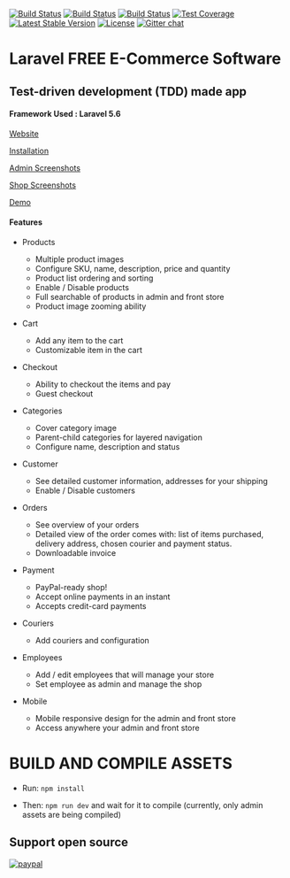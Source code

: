 [![Build Status](https://travis-ci.org/Laracommerce/laracom.svg?branch=master)](https://travis-ci.org/Laracommerce/laracom)
[![Build Status](https://img.shields.io/github/forks/jsdecena/laracom.svg)](https://github.com/jsdecena/laracom)
[![Build Status](https://img.shields.io/github/stars/jsdecena/laracom.svg)](https://github.com/jsdecena/laracom)
[![Test Coverage](https://img.shields.io/codecov/c/github/jsdecena/laracom/master.svg)](https://codecov.io/github/jsdecena/laracom?branch=master)
[![Latest Stable Version](https://img.shields.io/packagist/v/jsdecena/laracom.svg)](https://packagist.org/packages/jsdecena/laracom)
[![License](https://img.shields.io/packagist/l/jsdecena/laracom.svg)](https://packagist.org/packages/jsdecena/laracom)
[![Gitter chat](https://badges.gitter.im/gitterHQ/gitter.png)](https://gitter.im/larac0m/Lobby)

# Laravel FREE E-Commerce Software
## Test-driven development (TDD) made app

#### Framework Used : Laravel 5.6

[Website](https://laracom.net/)

[Installation](https://github.com/jsdecena/laracom/wiki/Installation)

[Admin Screenshots](https://github.com/jsdecena/laracom/wiki/Admin-Features)

[Shop Screenshots](https://github.com/jsdecena/laracom/wiki/Frontend-Features)

[Demo](https://shop.laracom.net)

#### Features

- Products
    - Multiple product images
    - Configure SKU, name, description, price and quantity
    - Product list ordering and sorting
    - Enable / Disable products
    - Full searchable of products in admin and front store
    - Product image zooming ability

- Cart
    - Add any item to the cart
    - Customizable item in the cart

- Checkout
    - Ability to checkout the items and pay
    - Guest checkout

- Categories
    - Cover category image
    - Parent-child categories for layered navigation
    - Configure name, description and status

- Customer
    - See detailed customer information, addresses for your shipping
    - Enable / Disable customers

- Orders
    - See overview of your orders
    - Detailed view of the order comes with: list of items purchased, delivery address, chosen courier
    and payment status.
    - Downloadable invoice

- Payment
    - PayPal-ready shop!
    - Accept online payments in an instant
    - Accepts credit-card payments
    
- Couriers
    - Add couriers and configuration

- Employees
    - Add / edit employees that will manage your store
    - Set employee as admin and manage the shop
    
- Mobile
    - Mobile responsive design for the admin and front store
    - Access anywhere your admin and front store

# BUILD AND COMPILE ASSETS

- Run: `npm install`

- Then: `npm run dev` and wait for it to compile (currently, only admin assets are being compiled) 

## Support open source
[![paypal](https://www.paypalobjects.com/en_US/i/btn/btn_donateCC_LG.gif)](https://www.paypal.com/cgi-bin/webscr?cmd=_donations&business=jeff.decena@yahoo.com&item_name=Laracom%20E-Commerce%20development&bn=PP-DonationsBF:btn_donateCC_LG.gif:NonHostedGuest)